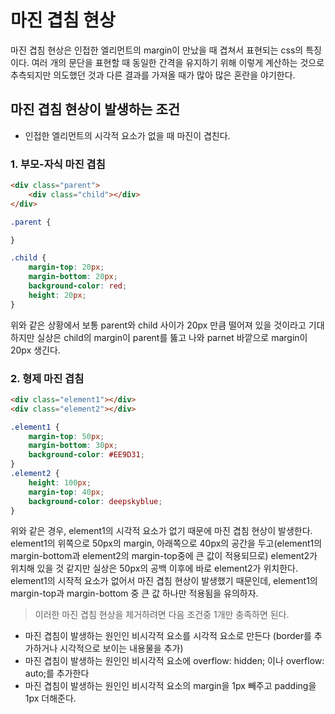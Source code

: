 # 마진 겹침 현상

마진 겹침 현상은 인접한 엘리먼트의 margin이 만났을 때 겹쳐서 표현되는 css의 특징이다.
여러 개의 문단을 표현할 때 동일한 간격을 유지하기 위해 이렇게 계산하는 것으로 추측되지만
의도했던 것과 다른 결과를 가져올 때가 많아 많은 혼란을 야기한다.

## 마진 겹침 현상이 발생하는 조건
* 인접한 엘리먼트의 시각적 요소가 없을 때 마진이 겹친다.

### 1. 부모-자식 마진 겹침
```html
<div class="parent">
    <div class="child"></div>
</div>
```

```css
.parent {

}

.child {
    margin-top: 20px;
    margin-bottom: 20px;
    background-color: red;
    height: 20px;
}
```
위와 같은 상황에서 보통 parent와 child 사이가 20px 만큼 떨어져 있을 것이라고 기대하지만
실상은 child의 margin이 parent를 뚫고 나와 parnet 바깥으로 margin이 20px 생긴다.

### 2. 형제 마진 겹침
```html
<div class="element1"></div>
<div class="element2"></div>
```
```css
.element1 {
    margin-top: 50px;
    margin-bottom: 30px;
    background-color: #EE9D31;
}
.element2 {
    height: 100px;
    margin-top: 40px;
    background-color: deepskyblue;
}
```
위와 같은 경우, element1의 시각적 요소가 없기 때문에 마진 겹침 현상이 발생한다.
element1의 위쪽으로 50px의 margin, 아래쪽으로 40px의 공간을 두고(element1의 margin-bottom과 element2의 margin-top중에 큰 값이 적용되므로)
element2가 위치해 있을 것 같지만 실상은 50px의 공백 이후에 바로 element2가 위치한다.
element1의 시작적 요소가 없어서 마진 겹침 현상이 발생했기 때문인데, element1의 margin-top과 margin-bottom 중
큰 값 하나만 적용됨을 유의하자.


> 이러한 마진 겹침 현상을 제거하려면 다음 조건중 1개만 충족하면 된다.
* 마진 겹침이 발생하는 원인인 비시각적 요소를 시각적 요소로 만든다 (border를 추가하거나 시각적으로 보이는 내용물을 추가)
* 마진 겹침이 발생하는 원인인 비시각적 요소에 overflow: hidden; 이나 overflow: auto;를 추가한다
* 마진 겹침이 발생하는 원인인 비시각적 요소의 margin을 1px 빼주고 padding을 1px 더해준다.